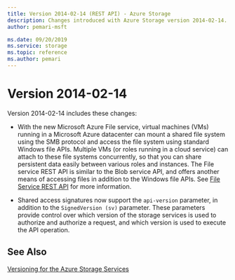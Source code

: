 ```yaml
---
title: Version 2014-02-14 (REST API) - Azure Storage
description: Changes introduced with Azure Storage version 2014-02-14.
author: pemari-msft

ms.date: 09/20/2019
ms.service: storage
ms.topic: reference
ms.author: pemari
---
```


# Version 2014-02-14

Version 2014-02-14 includes these changes:  
  
-   With the new Microsoft Azure File service, virtual machines (VMs) running in a Microsoft Azure datacenter can mount a shared file system using the SMB protocol and access the file system using standard Windows file APIs. Multiple VMs (or roles running in a cloud service) can attach to these file systems concurrently, so that you can share persistent data easily between various roles and instances. The File service REST API is similar to the Blob service API, and offers another means of accessing files in addition to the Windows file APIs. See [File Service REST API](File-Service-REST-API.md) for more information.  
  
-   Shared access signatures now support the `api-version` parameter, in addition to the `SignedVersion (sv)` parameter. These parameters provide control over which version of the storage services is used to authorize and authorize a request, and which version is used to execute the API operation.  
  
## See Also  
 [Versioning for the Azure Storage Services](Versioning-for-the-Azure-Storage-Services.md)
